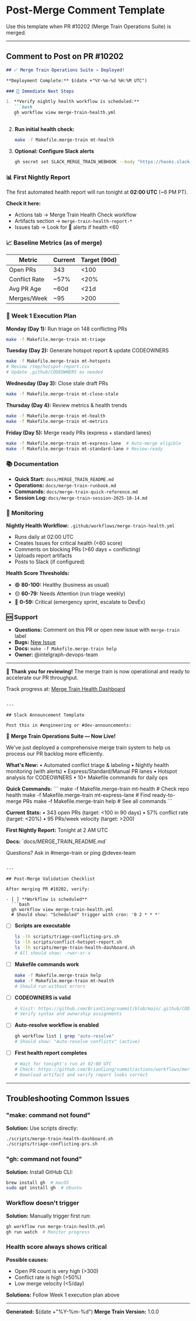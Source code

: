 # Post-Merge Comment Template

Use this template when PR #10202 (Merge Train Operations Suite) is merged.

---

## Comment to Post on PR #10202

````markdown
## ✅ Merge Train Operations Suite — Deployed!

**Deployment Complete:** $(date +"%Y-%m-%d %H:%M UTC")

### 🎯 Immediate Next Steps

1. **Verify nightly health workflow is scheduled:**
   ```bash
   gh workflow view merge-train-health.yml
   ```
````

2. **Run initial health check:**

   ```bash
   make -f Makefile.merge-train mt-health
   ```

3. **Optional: Configure Slack alerts**
   ```bash
   gh secret set SLACK_MERGE_TRAIN_WEBHOOK --body "https://hooks.slack.com/services/YOUR/WEBHOOK/URL"
   ```

### 📊 First Nightly Report

The first automated health report will run tonight at **02:00 UTC** (~6 PM PT).

**Check it here:**

- Actions tab → Merge Train Health Check workflow
- Artifacts section → `merge-train-health-report-*`
- Issues tab → Look for 🚨 alerts if health <60

### 📈 Baseline Metrics (as of merge)

| Metric        | Current | Target (90d) |
| ------------- | ------- | ------------ |
| Open PRs      | 343     | <100         |
| Conflict Rate | ~57%    | <20%         |
| Avg PR Age    | ~60d    | <21d         |
| Merges/Week   | ~95     | >200         |

### 🚀 Week 1 Execution Plan

**Monday (Day 1):** Run triage on 148 conflicting PRs

```bash
make -f Makefile.merge-train mt-triage
```

**Tuesday (Day 2):** Generate hotspot report & update CODEOWNERS

```bash
make -f Makefile.merge-train mt-hotspots
# Review /tmp/hotspot-report.csv
# Update .github/CODEOWNERS as needed
```

**Wednesday (Day 3):** Close stale draft PRs

```bash
make -f Makefile.merge-train mt-close-stale
```

**Thursday (Day 4):** Review metrics & health trends

```bash
make -f Makefile.merge-train mt-health
make -f Makefile.merge-train mt-metrics
```

**Friday (Day 5):** Merge ready PRs (express + standard lanes)

```bash
make -f Makefile.merge-train mt-express-lane  # Auto-merge eligible
make -f Makefile.merge-train mt-standard-lane # Review-ready
```

### 📚 Documentation

- **Quick Start:** `docs/MERGE_TRAIN_README.md`
- **Operations:** `docs/merge-train-runbook.md`
- **Commands:** `docs/merge-train-quick-reference.md`
- **Session Log:** `docs/merge-train-session-2025-10-14.md`

### 🔔 Monitoring

**Nightly Health Workflow:** `.github/workflows/merge-train-health.yml`

- Runs daily at 02:00 UTC
- Creates Issues for critical health (<60 score)
- Comments on blocking PRs (>60 days + conflicting)
- Uploads report artifacts
- Posts to Slack (if configured)

**Health Score Thresholds:**

- 🟢 **80-100:** Healthy (business as usual)
- 🟡 **60-79:** Needs Attention (run triage weekly)
- 🔴 **0-59:** Critical (emergency sprint, escalate to DevEx)

### 🆘 Support

- **Questions:** Comment on this PR or open new issue with `merge-train` label
- **Bugs:** [New Issue](https://github.com/BrianCLong/summit/issues/new?labels=merge-train,bug)
- **Docs:** `make -f Makefile.merge-train help`
- **Owner:** @intelgraph-devops-team

---

🎉 **Thank you for reviewing!** The merge train is now operational and ready to accelerate our PR throughput.

Track progress at: [Merge Train Health Dashboard](https://github.com/BrianCLong/summit/actions/workflows/merge-train-health.yml)

```

---

## Slack Announcement Template

Post this in #engineering or #dev-announcements:

```

🚂 **Merge Train Operations Suite — Now Live!**

We've just deployed a comprehensive merge train system to help us process our PR backlog more efficiently.

**What's New:**
• Automated conflict triage & labeling
• Nightly health monitoring (with alerts)
• Express/Standard/Manual PR lanes
• Hotspot analysis for CODEOWNERS
• 10+ Makefile commands for daily ops

**Quick Commands:**
\`\`\`
make -f Makefile.merge-train mt-health # Check repo health
make -f Makefile.merge-train mt-express-lane # Find ready-to-merge PRs
make -f Makefile.merge-train help # See all commands
\`\`\`

**Current Stats:**
• 343 open PRs (target: <100 in 90 days)
• 57% conflict rate (target: <20%)
• 95 PRs/week velocity (target: >200)

**First Nightly Report:** Tonight at 2 AM UTC

**Docs:** \`docs/MERGE_TRAIN_README.md\`

Questions? Ask in #merge-train or ping @devex-team

````

---

## Post-Merge Validation Checklist

After merging PR #10202, verify:

- [ ] **Workflow is scheduled**
  ```bash
  gh workflow view merge-train-health.yml
  # Should show: "Scheduled" trigger with cron: '0 2 * * *'
````

- [ ] **Scripts are executable**

  ```bash
  ls -lh scripts/triage-conflicting-prs.sh
  ls -lh scripts/conflict-hotspot-report.sh
  ls -lh scripts/merge-train-health-dashboard.sh
  # All should show: -rwxr-xr-x
  ```

- [ ] **Makefile commands work**

  ```bash
  make -f Makefile.merge-train help
  make -f Makefile.merge-train mt-health
  # Should run without errors
  ```

- [ ] **CODEOWNERS is valid**

  ```bash
  # Visit: https://github.com/BrianCLong/summit/blob/main/.github/CODEOWNERS
  # Verify syntax and ownership assignments
  ```

- [ ] **Auto-resolve workflow is enabled**

  ```bash
  gh workflow list | grep "auto-resolve"
  # Should show: "Auto-resolve conflicts" (active)
  ```

- [ ] **First health report completes**
  ```bash
  # Wait for tonight's run at 02:00 UTC
  # Check: https://github.com/BrianCLong/summit/actions/workflows/merge-train-health.yml
  # Download artifact and verify report looks correct
  ```

---

## Troubleshooting Common Issues

### "make: command not found"

**Solution:** Use scripts directly:

```bash
./scripts/merge-train-health-dashboard.sh
./scripts/triage-conflicting-prs.sh
```

### "gh: command not found"

**Solution:** Install GitHub CLI:

```bash
brew install gh  # macOS
sudo apt install gh  # Ubuntu
```

### Workflow doesn't trigger

**Solution:** Manually trigger first run:

```bash
gh workflow run merge-train-health.yml
gh run watch  # Monitor progress
```

### Health score always shows critical

**Possible causes:**

- Open PR count is very high (>300)
- Conflict rate is high (>50%)
- Low merge velocity (<5/day)

**Solutions:** Follow Week 1 execution plan above

---

**Generated:** $(date +"%Y-%m-%d")
**Merge Train Version:** 1.0.0
